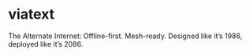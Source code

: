# viatext
The Alternate Internet: Offline-first. Mesh-ready. Designed like it’s 1986, deployed like it’s 2086.
